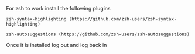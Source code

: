 For zsh to work install the following plugins
```
zsh-syntax-highlighting (https://github.com/zsh-users/zsh-syntax-highlighting)
```

```
zsh-autosuggestions (https://github.com/zsh-users/zsh-autosuggestions)
```

Once it is installed log out and log back in
